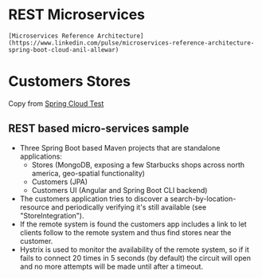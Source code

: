 # REST Microservices
	[Microservices Reference Architecture] (https://www.linkedin.com/pulse/microservices-reference-architecture-spring-boot-cloud-anil-allewar)

# Customers Stores
Copy from [Spring Cloud Test](https://github.com/spring-cloud-samples/customers-stores)

## REST based micro-services sample
- Three Spring Boot based Maven projects that are standalone applications:
  - Stores (MongoDB, exposing a few Starbucks shops across north america, geo-spatial functionality)
  - Customers (JPA)
  - Customers UI (Angular and Spring Boot CLI backend)
- The customers application tries to discover a search-by-location-resource and periodically verifying it's still available (see "StoreIntegration").
- If the remote system is found the customers app includes a link to let clients follow to the remote system and thus find stores near the customer.
- Hystrix is used to monitor the availability of the remote system, so if it fails to connect 20 times in 5 seconds (by default) the circuit will open and no more attempts will be made until after a timeout.